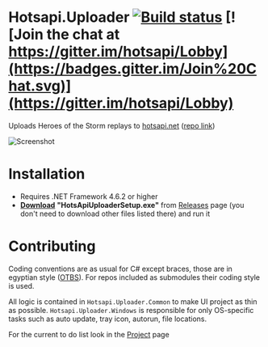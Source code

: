 # Hotsapi.Uploader [![Build status](https://ci.appveyor.com/api/projects/status/0tg5u1yev3l8p2qv/branch/master?svg=true)](https://ci.appveyor.com/project/poma/hotsapi-uploader/branch/master) [![Join the chat at https://gitter.im/hotsapi/Lobby](https://badges.gitter.im/Join%20Chat.svg)](https://gitter.im/hotsapi/Lobby)

Uploads Heroes of the Storm replays to [hotsapi.net](http://hotsapi.net) ([repo link](https://github.com/poma/hotsapi))

![Screenshot](http://hotsapi.net/img/uploader.png)

# Installation

* Requires .NET Framework 4.6.2 or higher
* [__Download__](https://github.com/Poma/Hotsapi.Uploader/releases/latest) **"HotsApiUploaderSetup.exe"** from [Releases](https://github.com/Poma/Hotsapi.Uploader/releases/latest) page (you don't need to download other files listed there) and run it

# Contributing

Coding conventions are as usual for C# except braces, those are in egyptian style ([OTBS](https://en.wikipedia.org/wiki/Indent_style#1TBS)). For repos included as submodules their coding style is used.

All logic is contained in `Hotsapi.Uploader.Common` to make UI project as thin as possible. `Hotsapi.Uploader.Windows` is responsible for only OS-specific tasks such as auto update, tray icon, autorun, file locations.

For the current to do list look in the [Project](https://github.com/poma/Hotsapi.Uploader/projects/1) page
